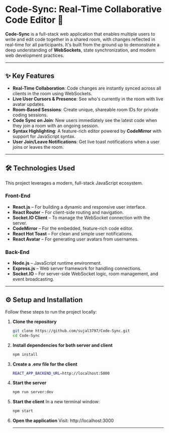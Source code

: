 # Code-Sync: Real-Time Collaborative Code Editor 🚀

**Code-Sync** is a full-stack web application that enables multiple users to write and edit code together in a shared room, with changes reflected in real-time for all participants. It's built from the ground up to demonstrate a deep understanding of **WebSockets**, state synchronization, and modern web development practices.

---

## ✨ Key Features

- **Real-Time Collaboration**: Code changes are instantly synced across all clients in the room using WebSockets.
- **Live User Cursors & Presence**: See who's currently in the room with live avatar updates.
- **Room-Based Sessions**: Create unique, shareable room IDs for private coding sessions.
- **Code Sync on Join**: New users immediately see the latest code when they join a room with an ongoing session.
- **Syntax Highlighting**: A feature-rich editor powered by **CodeMirror** with support for JavaScript syntax.
- **User Join/Leave Notifications**: Get live toast notifications when a user joins or leaves the room.

---

## 🛠️ Technologies Used

This project leverages a modern, full-stack JavaScript ecosystem.

### Front-End
- **React.js** – For building a dynamic and responsive user interface.
- **React Router** – For client-side routing and navigation.
- **Socket.IO Client** – To manage the WebSocket connection with the server.
- **CodeMirror** – For the embedded, feature-rich code editor.
- **React Hot Toast** – For clean and simple user notifications.
- **React Avatar** – For generating user avatars from usernames.

### Back-End
- **Node.js** – JavaScript runtime environment.
- **Express.js** – Web server framework for handling connections.
- **Socket.IO** – For server-side WebSocket logic, room management, and event broadcasting.

---

## ⚙️ Setup and Installation

Follow these steps to run the project locally:

1. **Clone the repository**
   ```bash
   git clone https://github.com/sujal3797/Code-Sync.git
   cd Code-Sync
2. **Install dependencies for both server and client**
   ```bash
   npm install
3. **Create a .env file for the client**
   ```bash
   REACT_APP_BACKEND_URL=http://localhost:5000
4. **Start the server**
   ```bash
   npm run server:dev
5. **Start the client**
   In a new terminal window:
   ```bash
   npm start
6. **Open the application**
   Visit: http://localhost:3000

   ---

   
